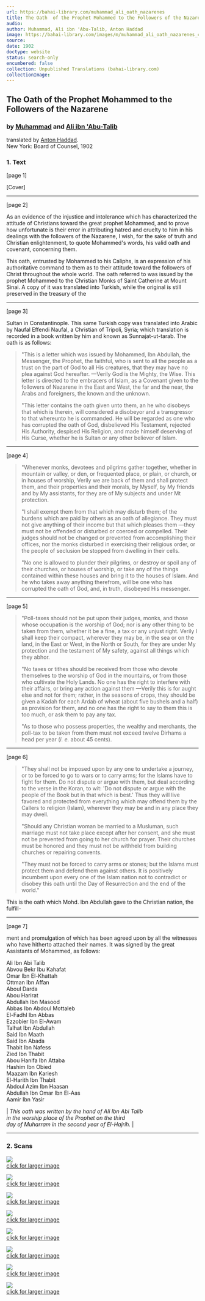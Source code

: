```yaml
---
url: https://bahai-library.com/muhammad_ali_oath_nazarenes
title: The Oath  of the Prophet Mohammed to the Followers of the Nazarene
audio: 
author: Muhammad, Ali ibn 'Abu-Talib, Anton Haddad
image: https://bahai-library.com/images/m/muhammad_ali_oath_nazarenes_cover_small.gif
source: 
date: 1902
doctype: website
status: search-only
encumbered: false
collection: Unpublished Translations (bahai-library.com)
collectionImage: 
---
```



## The Oath of the Prophet Mohammed to the Followers of the Nazarene

### by [Muhammad](https://bahai-library.com/author/Muhammad) and [Ali ibn 'Abu-Talib](https://bahai-library.com/author/Ali%20ibn%20'Abu-Talib)

translated by [Anton Haddad](https://bahai-library.com/author/Anton%20Haddad).  
New York: Board of Counsel, 1902


### 1\. Text

\[page 1\]

\[Cover\]

* * *

\[page 2\]

As an evidence of the injustice and intolerance which has characterized the attitude of Christians toward the great prophet Mohammed, and to prove how unfortunate is their error in attributing hatred and cruelty to him in his dealings with the followers of the Nazarene, I wish, for the sake of truth and Christian enlightenment, to quote Mohammed's words, his valid oath and covenant, concerning them.

This oath, entrusted by Mohammed to his Caliphs, is an expression of his authoritative command to them as to their attitude toward the followers of Christ throughout the whole world. The oath referred to was issued by the prophet Mohammed to the Christian Monks of Saint Catherine at Mount Sinai. A copy of it was translated into Turkish, while the original is still preserved in the treasury of the

* * *

\[page 3\]

Sultan in Constantinople. This same Turkish copy was translated into Arabic by Naufal Effendi Naufal, a Christian of Tripoli, Syria; which translation is recorded in a book written by him and known as Sunnajat-ut-tarab. The oath is as follows:

> "This is a letter which was issued by Mohammed, Ibn Abdullah, the Messenger, the Prophet, the faithful, who is sent to all the people as a trust on the part of God to all His creatures, that they may have no plea against God hereafter. —Verily God is the Mighty, the Wise. This letter is directed to the embracers of Islam, as a Covenant given to the followers of Nazarene in the East and West, the far and the near, the Arabs and foreigners, the known and the unknown.
> 
> "This letter contains the oath given unto them, an he who disobeys that which is therein, will considered a disobeyor and a transgressor to that whereunto he is commanded. He will be regarded as one who has corrupted the oath of God, disbelieved His Testament, rejected His Authority, despised His Religion, and made himself deserving of His Curse, whether he is Sultan or any other believer of Islam.

* * *

\[page 4\]

> "Whenever monks, devotees and pilgrims gather together, whether in mountain or valley, or den, or frequented place, or plain, or church, or in houses of worship, Verily we are back of them and shall protect them, and their properties and their morals, by Myself, by My friends and by My assistants, for they are of My subjects and under Mt protection.
> 
> "I shall exempt them from that which may disturb them; of the burdens which are paid by others as an oath of allegiance. They must not give anything of their income but that which pleases them —they must not be offended or disturbed or coerced or compelled. Their judges should not be changed or prevented from accomplishing their offices, nor the monks disturbed in exercising their religious order, or the people of seclusion be stopped from dwelling in their cells.
> 
> "No one is allowed to plunder their pilgrims, or destroy or spoil any of their churches, or houses of worship, or take any of the things contained within these houses and bring it to the houses of Islam. And he who takes away anything therefrom, will be one who has corrupted the oath of God, and, in truth, disobeyed His messenger.

* * *

\[page 5\]

> "Poll-taxes should not be put upon their judges, monks, and those whose occupation is the worship of God; nor is any other thing to be taken from them, whether it be a fine, a tax or any unjust right. Verily I shall keep their compact, wherever they may be, in the sea or on the land, in the East or West, in the North or South, for they are under My protection and the testament of My safety, against all things which they abhor.
> 
> "No taxes or tithes should be received from those who devote themselves to the worship of God in the mountains, or from those who cultivate the Holy Lands. No one has the right to interfere with their affairs, or bring any action against them —Verily this is for aught else and not for them; rather, in the seasons of crops, they should be given a Kadah for each Ardab of wheat (about five bushels and a half) as provision for them, and no one has the right to say to them this is too much, or ask them to pay any tax.
> 
> "As to those who possess properties, the wealthy and merchants, the poll-tax to be taken from them must not exceed twelve Dirhams a head per year (_i. e._ about 45 cents).

* * *

\[page 6\]

> "They shall not be imposed upon by any one to undertake a journey, or to be forced to go to wars or to carry arms; for the Islams have to fight for them. Do not dispute or argue with them, but deal according to the verse in the Koran, to wit: 'Do not dispute or argue with the people of the Book but in that which is best.' Thus they will live favored and protected from everything which may offend them by the Callers to religion (Islam), wherever they may be and in any place they may dwell.
> 
> "Should any Christian woman be married to a Musluman, such marriage must not take place except after her consent, and she must not be prevented from going to her church for prayer. Their churches must be honored and they must not be withheld from building churches or repairing convents.
> 
> "They must not be forced to carry arms or stones; but the Islams must protect them and defend them against others. It is positively incumbent upon every one of the Islam nation not to contradict or disobey this oath until the Day of Resurrection and the end of the world."

This is the oath which Mohd. Ibn Abdullah gave to the Christian nation, the fulfill-

* * *

\[page 7\]

ment and promulgation of which has been agreed upon by all the witnesses who have hitherto attached their names. It was signed by the great Assistants of Mohammed, as follows:

Ali Ibn Abi Talib  
Abvou Bekr Ibu Kahafat  
Omar Ibn El-Khattah  
Ottman Ibn Affan  
Aboul Darda  
Abou Harirat  
Abdullah Ibn Masood  
Abbas Ibn Abdoul Mottaleb  
El-Fadhl Ibn Abbas  
Ezzobier Ibn El-Awam  
Talhat Ibn Abdullah  
Said Ibn Maath  
Said Ibn Abada  
Thabit Ibn Nafess  
Zied Ibn Thabit  
Abou Hanifa Ibn Attaba  
Hashim Ibn Obied  
Maazam Ibn Kariesh  
El-Harith Ibn Thabit  
Abdoul Azim Ibn Haasan  
Abdullah Ibn Omar Ibn El-Aas  
Aamir Ibn Yasir

| _This oath was written by the hand of Ali Ibn Abi Talib_  
_in the worship place of the Prophet on the third_  
_day of Muharram in the second year of El-Hajrih._ |

  

* * *

### 2\. Scans

[![](https://bahai-library.com/images/m/muhammad_ali_oath_nazarenes_cover_small.gif)  
click for larger image](https://bahai-library.com/images/m/muhammad_ali_oath_nazarenes_cover.gif)  
  
[![](https://bahai-library.com/images/m/muhammad_ali_oath_nazarenes_1.gif)  
click for larger image](https://bahai-library.com/images/m/muhammad_ali_oath_nazarenes_1.gif)  
  
[![](https://bahai-library.com/images/m/muhammad_ali_oath_nazarenes_2_small.gif)  
click for larger image](https://bahai-library.com/images/m/muhammad_ali_oath_nazarenes_2.gif)  
  
[![](https://bahai-library.com/images/m/muhammad_ali_oath_nazarenes_3_small.gif)  
click for larger image](https://bahai-library.com/images/m/muhammad_ali_oath_nazarenes_3.gif)  
  
[![](https://bahai-library.com/images/m/muhammad_ali_oath_nazarenes_4_small.gif)  
click for larger image](https://bahai-library.com/images/m/muhammad_ali_oath_nazarenes_4.gif)  
  
[![](https://bahai-library.com/images/m/muhammad_ali_oath_nazarenes_5_small.gif)  
click for larger image](https://bahai-library.com/images/m/muhammad_ali_oath_nazarenes_5.gif)  
  
[![](https://bahai-library.com/images/m/muhammad_ali_oath_nazarenes_6_small.gif)  
click for larger image](https://bahai-library.com/images/m/muhammad_ali_oath_nazarenes_6.gif)  
  
[![](https://bahai-library.com/images/m/muhammad_ali_oath_nazarenes_7_small.gif)  
click for larger image](https://bahai-library.com/images/m/muhammad_ali_oath_nazarenes_7.gif)